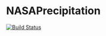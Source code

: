 # NASAPrecipitation

[![Build Status](https://travis-ci.com/natgeo-wong/NASAPrecipitation.jl.svg?branch=master)](https://travis-ci.com/natgeo-wong/NASAPrecipitation.jl)

